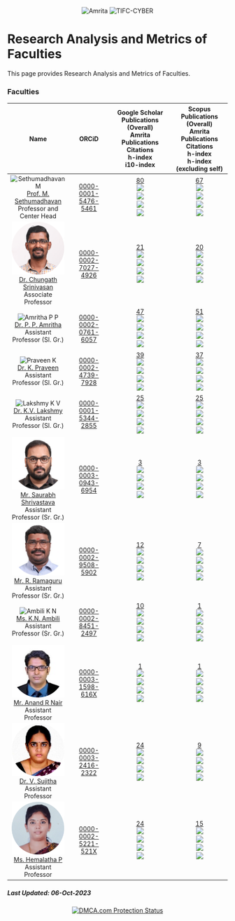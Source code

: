 <p align="center">
    <img src="https://amrita-tifac-cyber-blockchain.github.io/Amrita-TIFAC-Cyber-Blockchain/AVV_PNG.png" alt ="Amrita" width="400" />
    <img src="https://amrita-tifac-cyber-blockchain.github.io/Amrita-TIFAC-Cyber-Blockchain/TIFAC-CORE_in_Cyber_Security.png" alt ="TIFC-CYBER" width="180" />
</p>

# Research Analysis and Metrics of Faculties

This page provides Research Analysis and Metrics of Faculties.

### Faculties

| Name | ORCiD | Google Scholar Publications (Overall) <br/> Amrita Publications  <br/> Citations <br/> h-index <br/>i10-index | Scopus Publications (Overall) <br/> Amrita Publications <br/> Citations <br/> h-index <br/> h-index (excluding self) | 
|:----:|:-------------------:|:-------------------------------------------------------------------------------:|:-----------------------------------------------------------:|
| <img src="Assets/Faculties/MS.jpg" alt="Sethumadhavan M" width="120"/> <br/> [Prof. M. Sethumadhavan](https://www.amrita.edu/faculty/m-sethu) <br/> Professor and Center Head | [0000-0001-5476-5461](https://orcid.org/0000-0001-5476-5461) | [80](https://scholar.google.co.in/citations?user=Xl_P9V0AAAAJ&hl=en) <br/> ![](https://img.shields.io/badge/Amrita-80-violet) <br/> ![](https://img.shields.io/badge/Citations-1193-blue) <br/> ![](https://img.shields.io/badge/h_index-12-green) <br/> ![](https://img.shields.io/badge/i10_index-17-lightgreen) | [67](https://www.scopus.com/authid/detail.uri?authorId=55034101000) <br/> ![](https://img.shields.io/badge/Amrita-67-violet) <br/> ![](https://img.shields.io/badge/Citations-644-blue) <br/> ![](https://img.shields.io/badge/h_index-10-green) <br/> ![](https://img.shields.io/badge/h_index-10-brightgreen)| 
| <img src="Assets/Faculties/CS.png" alt="C Srinivasan" width="120"/> <br/> [Dr. Chungath Srinivasan](https://www.amrita.edu/faculty/c-srinivasan/) <br/> Associate Professor | [0000-0002-7027-4926](https://orcid.org/0000-0002-7027-4926) | [21](https://scholar.google.co.in/citations?user=nlt0DD4AAAAJ&hl=en) <br/> ![](https://img.shields.io/badge/Amrita-21-violet) <br/> ![](https://img.shields.io/badge/Citations-137-blue) <br/> ![](https://img.shields.io/badge/h_index-6-green) <br/> ![](https://img.shields.io/badge/i10_index-3-lightgreen)  | [20](https://www.scopus.com/authid/detail.uri?authorId=43261707200) <br/> ![](https://img.shields.io/badge/Amrita-20-violet) <br/> ![](https://img.shields.io/badge/Citations-86-blue) <br/> ![](https://img.shields.io/badge/h_index-4-green) <br/> ![](https://img.shields.io/badge/h_index-3-brightgreen) |
| <img src="Assets/Faculties/APP.jpg" alt="Amritha P P" width="120"/> <br/> [Dr. P. P. Amritha](https://www.amrita.edu/faculty/pp-amritha/) <br/> Assistant Professor (Sl. Gr.) | [0000-0002-0761-6057](https://orcid.org/0000-0002-0761-6057) | [47](https://scholar.google.co.in/citations?user=8AwtAWsAAAAJ&hl=en) <br/> ![](https://img.shields.io/badge/Amrita-47-violet) <br/> ![](https://img.shields.io/badge/Citations-303-blue)  <br/>  ![](https://img.shields.io/badge/h_index-8-green) <br/> ![](https://img.shields.io/badge/i10_index-7-lightgreen) | [51](https://www.scopus.com/authid/detail.uri?authorId=36536628700) <br/> ![](https://img.shields.io/badge/Amrita-51-violet) <br/> ![](https://img.shields.io/badge/Citations-100-blue) <br/> ![](https://img.shields.io/badge/h_index-5-green) <br/> ![](https://img.shields.io/badge/h_index-4-brightgreen) |
| <img src="Assets/Faculties/KP.jpg" alt="Praveen K" width="120"/> <br/> [Dr. K. Praveen](https://www.amrita.edu/faculty/k-praveen/) <br/> Assistant Professor (Sl. Gr.) | [0000-0002-4739-7928](https://orcid.org/0000-0002-4739-7928) | [39](https://scholar.google.com/citations?hl=en&user=NHVcW84AAAAJ&hl=en) <br/> ![](https://img.shields.io/badge/Amrita-39-violet)  <br/> ![](https://img.shields.io/badge/Citations-171-blue)  <br/>  ![](https://img.shields.io/badge/h_index-7-green) <br/> ![](https://img.shields.io/badge/i10_index-4-lightgreen) | [37](https://www.scopus.com/authid/detail.uri?authorId=8552046600) <br/> ![](https://img.shields.io/badge/Amrita-37-violet) <br/> ![](https://img.shields.io/badge/Citations-112-blue) <br/> ![](https://img.shields.io/badge/h_index-5-green) <br/> ![](https://img.shields.io/badge/h_index-4-brightgreen) |
| <img src="Assets/Faculties/LKV.jpg" alt="Lakshmy K V" width="120"/> <br/> [Dr. K.V. Lakshmy](https://www.amrita.edu/faculty/kv-lakshmy/) <br/> Assistant Professor (Sl. Gr.) | [0000-0001-5344-2855](https://orcid.org/0000-0001-5344-2855) | [25](https://scholar.google.co.in/citations?user=K2n1nh0AAAAJ&hl=en) <br/> ![](https://img.shields.io/badge/Amrita-25-violet) <br/> ![](https://img.shields.io/badge/Citations-234-blue) <br/>  ![](https://img.shields.io/badge/h_index-8-green) <br/> ![](https://img.shields.io/badge/i10_index-5-lightgreen) | [25](https://www.scopus.com/authid/detail.uri?authorId=55032484300) <br/> ![](https://img.shields.io/badge/Amrita-25-violet) <br/> ![](https://img.shields.io/badge/Citations-123-blue) <br/> ![](https://img.shields.io/badge/h_index-6-green) <br/> ![](https://img.shields.io/badge/h_index-5-brightgreen) |
| <img src="Assets/Faculties/SS.png" alt="Saurabh S" width="120"/> <br/> [Mr. Saurabh Shrivastava](https://www.amrita.edu/faculty/s-saurabh/) <br/> Assistant Professor (Sr. Gr.) | [0000-0003-0943-6954](https://orcid.org/0000-0003-0943-6954) | [3](https://scholar.google.com/citations?user=QdXcVjUAAAAJ&hl=en) <br/> ![](https://img.shields.io/badge/Amrita-3-violet) <br/>  ![](https://img.shields.io/badge/Citations-2-blue)  <br/>  ![](https://img.shields.io/badge/h_index-1-green) <br/> ![](https://img.shields.io/badge/i10_index-0-lightgreen) | [3](https://www.scopus.com/authid/detail.uri?authorId=57346570300) <br/> ![](https://img.shields.io/badge/Amrita-3-violet) <br/> ![](https://img.shields.io/badge/Citations-2-blue) <br/> ![](https://img.shields.io/badge/h_index-1-green) <br/> ![](https://img.shields.io/badge/h_index-1-brightgreen) |
| <img src="Assets/Faculties/RR.png" alt="Ramaguru R" width="120"/> <br/> [Mr. R. Ramaguru](https://www.amrita.edu/faculty/ramaguru-radhakrishnan/) <br/> Assistant Professor (Sr. Gr.) | [0000-0002-9508-5902](https://orcid.org/0000-0002-9508-5902) | [12](https://scholar.google.co.in/citations?user=-DjvKqgAAAAJ&hl=en) <br/> ![](https://img.shields.io/badge/Amrita-9-violet)  <br/> ![](https://img.shields.io/badge/Citations-87-blue)  <br/>  ![](https://img.shields.io/badge/h_index-5-green) <br/> ![](https://img.shields.io/badge/i10_index-3-lightgreen) | [7](https://www.scopus.com/authid/detail.uri?authorId=57210210467) <br/> ![](https://img.shields.io/badge/Amrita-7-violet) <br/> ![](https://img.shields.io/badge/Citations-56-blue) <br/> ![](https://img.shields.io/badge/h_index-4-green) <br/> ![](https://img.shields.io/badge/h_index-4-brightgreen) | 
| <img src="Assets/Faculties/AKN.jpg" alt="Ambili K N" width="120"/> <br/> [Ms. K.N. Ambili](https://www.amrita.edu/faculty/ambili-kakkad-narayanan/) <br/> Assistant Professor (Sr. Gr.) | [0000-0002-8451-2497](https://orcid.org/0000-0002-8451-2497) | [10](https://scholar.google.co.in/citations?user=ZWxL_tkAAAAJ&hl=en) <br/> ![](https://img.shields.io/badge/Amrita-1-violet) <br/>  ![](https://img.shields.io/badge/Citations-60-blue)  <br/>  ![](https://img.shields.io/badge/h_index-4-green) <br/> ![](https://img.shields.io/badge/i10_index-2-lightgreen) | [1](https://www.scopus.com/authid/detail.uri?authorId=57200573039) <br/> ![](https://img.shields.io/badge/Amrita-1-violet) <br/> ![](https://img.shields.io/badge/Citations-18-blue) <br/> ![](https://img.shields.io/badge/h_index-1-green) <br/> ![](https://img.shields.io/badge/h_index-1-brightgreen) |
| <img src="Assets/Faculties/ARN.jpg" alt="Anand R Nair" width="120"/> <br/> [Mr. Anand R Nair]() <br/> Assistant Professor | [0000-0003-1598-616X](https://orcid.org/0000-0003-1598-616X) | [1](https://scholar.google.co.in/citations?user=k9PlyYkAAAAJ&hl=en) <br/> ![](https://img.shields.io/badge/Amrita-1-violet) <br/>  ![](https://img.shields.io/badge/Citations-3-blue)  <br/>  ![](https://img.shields.io/badge/h_index-1-green) <br/> ![](https://img.shields.io/badge/i10_index-0-lightgreen) | [1](https://www.scopus.com/authid/detail.uri?authorId=57442064600) <br/> ![](https://img.shields.io/badge/Amrita-1-violet) <br/> ![](https://img.shields.io/badge/Citations-1-blue) <br/> ![](https://img.shields.io/badge/h_index-1-green) <br/> ![](https://img.shields.io/badge/h_index-1-brightgreen) |
| <img src="Assets/Faculties/VS.jpg" alt="V Sujitha" width="120"/> <br/> [Dr. V. Sujitha]() <br/> Assistant Professor | [0000-0003-2416-2322](https://orcid.org/0000-0003-2416-2322) | [24](https://scholar.google.com/citations?user=LZW1iBEAAAAJ&hl=en) <br/> ![](https://img.shields.io/badge/Amrita-0-violet) <br/>  ![](https://img.shields.io/badge/Citations-44-blue)  <br/>  ![](https://img.shields.io/badge/h_index-3-green) <br/> ![](https://img.shields.io/badge/i10_index-1-lightgreen) | [9](https://www.scopus.com/authid/detail.uri?authorId=57200298624) <br/> ![](https://img.shields.io/badge/Amrita-0-violet) <br/> ![](https://img.shields.io/badge/Citations-27-blue) <br/> ![](https://img.shields.io/badge/h_index-3-green) <br/> ![](https://img.shields.io/badge/h_index-3-brightgreen) |
| <img src="Assets/Faculties/HP.png" alt="Hemalatha P" width="120"/> <br/> [Ms. Hemalatha P]() <br/> Assistant Professor | [0000-0002-5221-521X](https://orcid.org/0000-0002-5221-521X) | [24](https://scholar.google.com/citations?user=ajH378EAAAAJ&hl=en) <br/> ![](https://img.shields.io/badge/Amrita-0-violet) <br/>  ![](https://img.shields.io/badge/Citations-156-blue)  <br/>  ![](https://img.shields.io/badge/h_index-7-green) <br/> ![](https://img.shields.io/badge/i10_index-6-lightgreen) | [15](https://www.scopus.com/authid/detail.uri?authorId=57201494602) <br/> ![](https://img.shields.io/badge/Amrita-0-violet) <br/> ![](https://img.shields.io/badge/Citations-35-blue) <br/> ![](https://img.shields.io/badge/h_index-4-green) <br/> ![](https://img.shields.io/badge/h_index-4-brightgreen) |


##### Last Updated: 06-Oct-2023


<center>
<a href="//www.dmca.com/Protection/Status.aspx?ID=965c50dc-053f-4726-979f-a1f09dcb2fda" title="DMCA.com Protection Status" class="dmca-badge"> <img src ="https://images.dmca.com/Badges/dmca_protected_sml_120j.png?ID=965c50dc-053f-4726-979f-a1f09dcb2fda"  alt="DMCA.com Protection Status" /></a>  <script src="https://images.dmca.com/Badges/DMCABadgeHelper.min.js"> </script>
</center>
